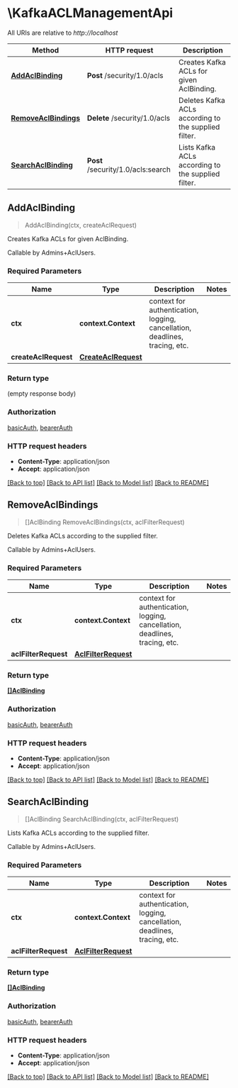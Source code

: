 # \KafkaACLManagementApi

All URIs are relative to *http://localhost*

Method | HTTP request | Description
------------- | ------------- | -------------
[**AddAclBinding**](KafkaACLManagementApi.md#AddAclBinding) | **Post** /security/1.0/acls | Creates Kafka ACLs for given AclBinding.
[**RemoveAclBindings**](KafkaACLManagementApi.md#RemoveAclBindings) | **Delete** /security/1.0/acls | Deletes Kafka ACLs according to the supplied filter.
[**SearchAclBinding**](KafkaACLManagementApi.md#SearchAclBinding) | **Post** /security/1.0/acls:search | Lists Kafka ACLs according to the supplied filter.



## AddAclBinding

> AddAclBinding(ctx, createAclRequest)

Creates Kafka ACLs for given AclBinding.

Callable by Admins+AclUsers.

### Required Parameters


Name | Type | Description  | Notes
------------- | ------------- | ------------- | -------------
**ctx** | **context.Context** | context for authentication, logging, cancellation, deadlines, tracing, etc.
**createAclRequest** | [**CreateAclRequest**](CreateAclRequest.md)|  | 

### Return type

 (empty response body)

### Authorization

[basicAuth](../README.md#basicAuth), [bearerAuth](../README.md#bearerAuth)

### HTTP request headers

- **Content-Type**: application/json
- **Accept**: application/json

[[Back to top]](#) [[Back to API list]](../README.md#documentation-for-api-endpoints)
[[Back to Model list]](../README.md#documentation-for-models)
[[Back to README]](../README.md)


## RemoveAclBindings

> []AclBinding RemoveAclBindings(ctx, aclFilterRequest)

Deletes Kafka ACLs according to the supplied filter.

Callable by Admins+AclUsers.

### Required Parameters


Name | Type | Description  | Notes
------------- | ------------- | ------------- | -------------
**ctx** | **context.Context** | context for authentication, logging, cancellation, deadlines, tracing, etc.
**aclFilterRequest** | [**AclFilterRequest**](AclFilterRequest.md)|  | 

### Return type

[**[]AclBinding**](AclBinding.md)

### Authorization

[basicAuth](../README.md#basicAuth), [bearerAuth](../README.md#bearerAuth)

### HTTP request headers

- **Content-Type**: application/json
- **Accept**: application/json

[[Back to top]](#) [[Back to API list]](../README.md#documentation-for-api-endpoints)
[[Back to Model list]](../README.md#documentation-for-models)
[[Back to README]](../README.md)


## SearchAclBinding

> []AclBinding SearchAclBinding(ctx, aclFilterRequest)

Lists Kafka ACLs according to the supplied filter.

Callable by Admins+AclUsers.

### Required Parameters


Name | Type | Description  | Notes
------------- | ------------- | ------------- | -------------
**ctx** | **context.Context** | context for authentication, logging, cancellation, deadlines, tracing, etc.
**aclFilterRequest** | [**AclFilterRequest**](AclFilterRequest.md)|  | 

### Return type

[**[]AclBinding**](AclBinding.md)

### Authorization

[basicAuth](../README.md#basicAuth), [bearerAuth](../README.md#bearerAuth)

### HTTP request headers

- **Content-Type**: application/json
- **Accept**: application/json

[[Back to top]](#) [[Back to API list]](../README.md#documentation-for-api-endpoints)
[[Back to Model list]](../README.md#documentation-for-models)
[[Back to README]](../README.md)

